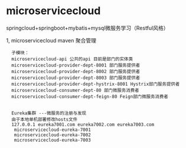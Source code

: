 # microservicecloud
springcloud+springboot+mybatis+mysql微服务学习（Restful风格）


1,   microservicecloud maven 聚合管理


      子模块：
      microservicecloud-api 公共的api 目前是部门的实体类
      microservicecloud-provider-dept-8001 部门服务提供者
      microservicecloud-provider-dept-8002 部门服务提供者
      microservicecloud-provider-dept-8003 部门服务提供者
      microservicecloud-provider-dept-hystrix-8001 Hystrix部门服务提供者
      microservicecloud-consumer-dept-80 部门微服务消费者
      microservicecloud-consumer-dept-feign-80 Feign部门微服务消费者
      
      
      Eureka集群 ---微服务的注册与发现
      由于本地单机部署修改hosts文件
      127.0.0.1 eureka7001.com eureka7002.com eureka7003.com
       microservicecloud-eureka-7001 
       microservicecloud-eureka-7002
       microservicecloud-eureka-7003
